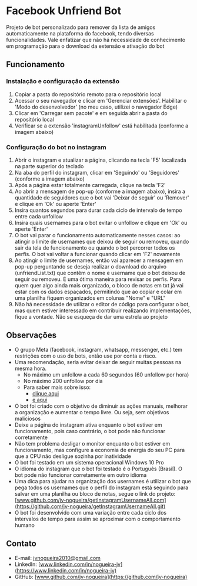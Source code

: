 # Facebook Unfriend Bot

Projeto de bot personalizado para remover da lista de amigos automaticamente na plataforma do facebook, tendo diversas funcionalidades. Vale enfatizar que não há necessidade de conhecimento em programação para o download da extensão e ativação do bot

## Funcionamento

### Instalação e configuração da extensão
1. Copiar a pasta do repositório remoto para o repositório local
2. Acessar o seu navegador e clicar em 'Gerenciar extensões'. Habilitar o 'Modo do desenvolvedor' (no meu caso, utilizei o navegador Edge)
3. Clicar em 'Carregar sem pacote' e em seguida abrir a pasta do repositório local
4. Verificar se a extensão 'instagramUnfollow' está habilitada (conforme a imagem abaixo)

### Configuração do bot no instagram
1. Abrir o instagram e atualizar a página, clicando na tecla 'F5' localizada na parte superior do teclado
2. Na aba do perfil do instagram, clicar em 'Seguindo' ou 'Seguidores' (conforme a imagem abaixo)
3. Após a página estar totalmente carregada, clique na tecla 'F2'
4. Ao abrir a mensagem de pop-up (conforme a imagem abaixo), insira a quantidade de seguidores que o bot vai 'Deixar de seguir' ou 'Remover' e clique em 'Ok' ou aperte 'Enter'
5. Insira quantos segundos para durar cada ciclo de intervalo de tempo entre cada unfollow
6. Insira quais usernames para o bot evitar o unfollow e clique em 'Ok' ou aperte 'Enter'
7. O bot vai parar o funcionamento automaticamente nesses casos: ao atingir o limite de usernames que deixou de seguir ou removeu, quando sair da tela de funcionamento ou quando o bot percorrer todos os perfis. O bot vai voltar a funcionar quando clicar em 'F2' novamente
8. Ao atingir o limite de usernames, então vai aparecer a mensagem em pop-up perguntando se deseja realizar o download do arquivo (unfriendList.txt) que contêm o nome e username que o bot deixou de seguir ou removeu. É uma ótima maneira para revisar os perfis. Para quem quer algo ainda mais organizado, o bloco de notas em txt já vai estar com os dados espaçados, permitindo que ao copiar e colar em uma planilha fiquem organizados em colunas "Nome" e "URL"
9. Não há necessidade de utilizar o editor de código para configurar o bot, mas quem estiver interessado em contribuir realizando implementações, fique a vontade. Não se esqueça de dar uma estrela ao projeto



## Observações

- O grupo Meta (facebook, instagram, whatsapp, messenger, etc.) tem restrições com o uso de bots, então use por conta e risco. 
- Uma recomendação, seria evitar deixar de seguir muitas pessoas na mesma hora. 
  - No máximo um unfollow a cada 60 segundos (60 unfollow por hora)
  - No máximo 200 unfollow por dia
  - Para saber mais sobre isso:
    - [clique aqui](https://portalpopclub.com.br/redes-sociais/limites-instagram-por-dia/)
    - [e aqui](https://www.pathsocial.com/pt/resources/spring-clean-how-many-people-can-you-unfollow-on-instagram/)
- O bot foi criado com o objetivo de diminuir as ações manuais, melhorar a organização e aumentar o tempo livre. Ou seja, sem objetivos maliciosos
- Deixe a página do instagram ativa enquanto o bot estiver em funcionamento, pois caso contrário, o bot pode não funcionar corretamente
- Não tem problema desligar o monitor enquanto o bot estiver em funcionamento, mas configure a economia de energia do seu PC para que a CPU não desligue sozinha por inatividade
- O bot foi testado em um sistema operacional Windows 10 Pro
- O idioma do instagram que o bot foi testado é o Português (Brasil). O bot pode não funcionar corretamente em outro idioma
- Uma dica para ajudar na organização dos usernames é utilizar o bot que pega todos os usernames que o perfil do instagram está seguindo para salvar em uma planilha ou bloco de notas, segue o link do projeto: [www.github.com/jv-nogueira/getInstagramUsernameAll.com](https://github.com/jv-nogueira/getInstagramUsernameAll.git)
- O bot foi desenvolvido com uma variação entre cada ciclo dos intervalos de tempo para assim se aproximar com o comportamento humano

## Contato

- E-mail: [jvnogueira2010@gmail.com](mailto:jvnogueira2010@gmail.com)
- LinkedIn: [www.linkedin.com/in/nogueira-jv](https://www.linkedin.com/in/nogueira-jv)
- GitHub: [www.github.com/jv-nogueira](https://github.com/jv-nogueira)